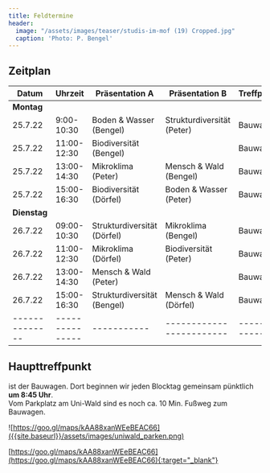 ```yaml
---
title: Feldtermine
header:
  image: "/assets/images/teaser/studis-im-mof (19) Cropped.jpg"
  caption: 'Photo: P. Bengel'
---
```



## Zeitplan


Datum              | Uhrzeit       | Präsentation A   | Präsentation B    | Treffpunkt |
|------------------|---------------|-----------|--------------------|------------|
**Montag** |||||
25.7.22     | 9:00-10:30 | Boden & Wasser (Bengel)  | Strukturdiversität (Peter)| Bauwagen   |
25.7.22    | 11:00-12:30 | Biodiversität (Bengel)  | | Bauwagen   |
25.7.22    | 13:00-14:30 | Mikroklima (Peter)  | Mensch & Wald (Bengel) | Bauwagen   |
25.7.22    | 15:00-16:30 | Biodiversität (Dörfel)  | Boden & Wasser (Peter) | Bauwagen   |
**Dienstag** |||||
26.7.22   | 09:00-10:30 | Strukturdiversität (Dörfel)  | Mikroklima (Bengel)| Bauwagen       |
26.7.22   | 11:00-12:30 | Mikroklima (Dörfel)  | Biodiversität (Peter)| Bauwagen       |
26.7.22   | 13:00-14:30 | Mensch & Wald (Peter)  | | Bauwagen       |
26.7.22   | 15:00-16:30 | Strukturdiversität (Bengel)  | Mensch & Wald (Dörfel)| Bauwagen      |
|--------------|---------------|-----------|------------------------|------------|


## Haupttreffpunkt

ist der Bauwagen. Dort beginnen wir jeden Blocktag gemeinsam pünktlich <b>um 8:45 Uhr</b>. <br>
Vom Parkplatz am Uni-Wald sind es noch ca. 10 Min. Fußweg zum Bauwagen.

![https://goo.gl/maps/kAA88xanWEeBEAC66]({{site.baseurl}}/assets/images/uniwald_parken.png)



[https://goo.gl/maps/kAA88xanWEeBEAC66](https://goo.gl/maps/kAA88xanWEeBEAC66){:target="_blank"}






